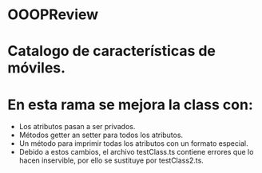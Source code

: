 # OOOPReview
# Catalogo de características de móviles.
# En esta rama se mejora la class con:
  - Los atributos pasan a ser privados.
  - Métodos getter an setter para todos los atributos.
  - Un método para imprimir todas los atributos con un formato especial.
  - Debido a estos cambios, el archivo testClass.ts contiene errores que lo hacen inservible,
    por ello se sustituye por testClass2.ts. 
